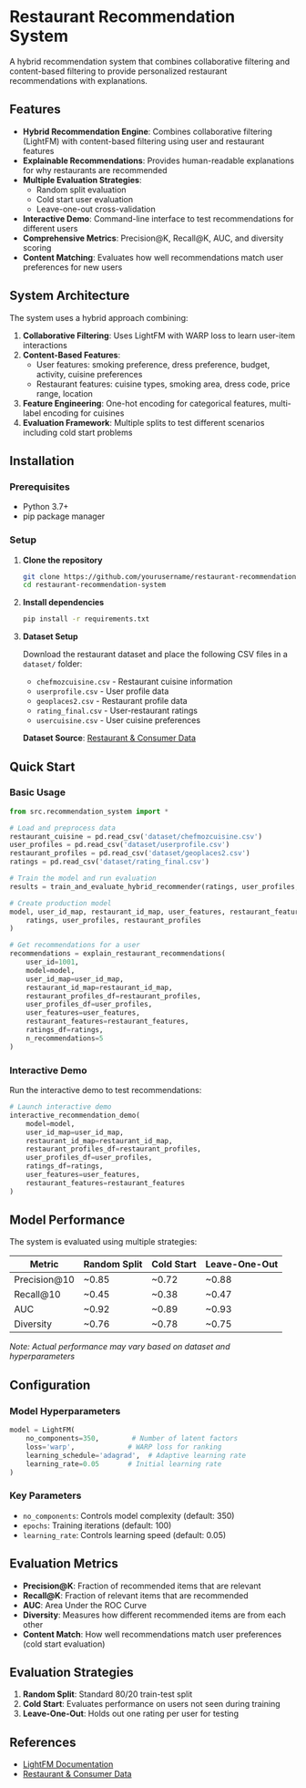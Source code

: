 # Restaurant Recommendation System

A hybrid recommendation system that combines collaborative filtering and content-based filtering to provide personalized restaurant recommendations with explanations.

## Features

- **Hybrid Recommendation Engine**: Combines collaborative filtering (LightFM) with content-based filtering using user and restaurant features
- **Explainable Recommendations**: Provides human-readable explanations for why restaurants are recommended
- **Multiple Evaluation Strategies**: 
  - Random split evaluation
  - Cold start user evaluation
  - Leave-one-out cross-validation
- **Interactive Demo**: Command-line interface to test recommendations for different users
- **Comprehensive Metrics**: Precision@K, Recall@K, AUC, and diversity scoring
- **Content Matching**: Evaluates how well recommendations match user preferences for new users

##  System Architecture

The system uses a hybrid approach combining:

1. **Collaborative Filtering**: Uses LightFM with WARP loss to learn user-item interactions
2. **Content-Based Features**: 
   - User features: smoking preference, dress preference, budget, activity, cuisine preferences
   - Restaurant features: cuisine types, smoking area, dress code, price range, location
3. **Feature Engineering**: One-hot encoding for categorical features, multi-label encoding for cuisines
4. **Evaluation Framework**: Multiple splits to test different scenarios including cold start problems

##  Installation

### Prerequisites

- Python 3.7+
- pip package manager

### Setup

1. **Clone the repository**
   ```bash
   git clone https://github.com/yourusername/restaurant-recommendation-system.git
   cd restaurant-recommendation-system
   ```

2. **Install dependencies**
   ```bash
   pip install -r requirements.txt
   ```

3. **Dataset Setup**
   
   Download the restaurant dataset and place the following CSV files in a `dataset/` folder:
   - `chefmozcuisine.csv` - Restaurant cuisine information
   - `userprofile.csv` - User profile data
   - `geoplaces2.csv` - Restaurant profile data
   - `rating_final.csv` - User-restaurant ratings
   - `usercuisine.csv` - User cuisine preferences

   **Dataset Source**: [Restaurant & Consumer Data](https://archive.ics.uci.edu/ml/datasets/Restaurant+%26+consumer+data)

##  Quick Start

### Basic Usage

```python
from src.recommendation_system import *

# Load and preprocess data
restaurant_cuisine = pd.read_csv('dataset/chefmozcuisine.csv')
user_profiles = pd.read_csv('dataset/userprofile.csv')
restaurant_profiles = pd.read_csv('dataset/geoplaces2.csv')
ratings = pd.read_csv('dataset/rating_final.csv')

# Train the model and run evaluation
results = train_and_evaluate_hybrid_recommender(ratings, user_profiles, restaurant_profiles)

# Create production model
model, user_id_map, restaurant_id_map, user_features, restaurant_features = define_model_parameters(
    ratings, user_profiles, restaurant_profiles
)

# Get recommendations for a user
recommendations = explain_restaurant_recommendations(
    user_id=1001, 
    model=model,
    user_id_map=user_id_map,
    restaurant_id_map=restaurant_id_map,
    restaurant_profiles_df=restaurant_profiles,
    user_profiles_df=user_profiles,
    user_features=user_features,
    restaurant_features=restaurant_features,
    ratings_df=ratings,
    n_recommendations=5
)
```

### Interactive Demo

Run the interactive demo to test recommendations:

```python
# Launch interactive demo
interactive_recommendation_demo(
    model=model,
    user_id_map=user_id_map,
    restaurant_id_map=restaurant_id_map,
    restaurant_profiles_df=restaurant_profiles,
    user_profiles_df=user_profiles,
    ratings_df=ratings,
    user_features=user_features,
    restaurant_features=restaurant_features
)
```

##  Model Performance

The system is evaluated using multiple strategies:

| Metric | Random Split | Cold Start | Leave-One-Out |
|--------|-------------|------------|---------------|
| Precision@10 | ~0.85 | ~0.72 | ~0.88 |
| Recall@10 | ~0.45 | ~0.38 | ~0.47 |
| AUC | ~0.92 | ~0.89 | ~0.93 |
| Diversity | ~0.76 | ~0.78 | ~0.75 |

*Note: Actual performance may vary based on dataset and hyperparameters*

##  Configuration

### Model Hyperparameters

```python
model = LightFM(
    no_components=350,        # Number of latent factors
    loss='warp',             # WARP loss for ranking
    learning_schedule='adagrad',  # Adaptive learning rate
    learning_rate=0.05       # Initial learning rate
)
```

### Key Parameters
- `no_components`: Controls model complexity (default: 350)
- `epochs`: Training iterations (default: 100)
- `learning_rate`: Controls learning speed (default: 0.05)

##  Evaluation Metrics

- **Precision@K**: Fraction of recommended items that are relevant
- **Recall@K**: Fraction of relevant items that are recommended  
- **AUC**: Area Under the ROC Curve
- **Diversity**: Measures how different recommended items are from each other
- **Content Match**: How well recommendations match user preferences (cold start evaluation)

##  Evaluation Strategies

1. **Random Split**: Standard 80/20 train-test split
2. **Cold Start**: Evaluates performance on users not seen during training
3. **Leave-One-Out**: Holds out one rating per user for testing


## References

- [LightFM Documentation](https://making.lyst.com/lightfm/docs/home.html)
- [Restaurant & Consumer Data](https://archive.ics.uci.edu/ml/datasets/Restaurant+%26+consumer+data)

